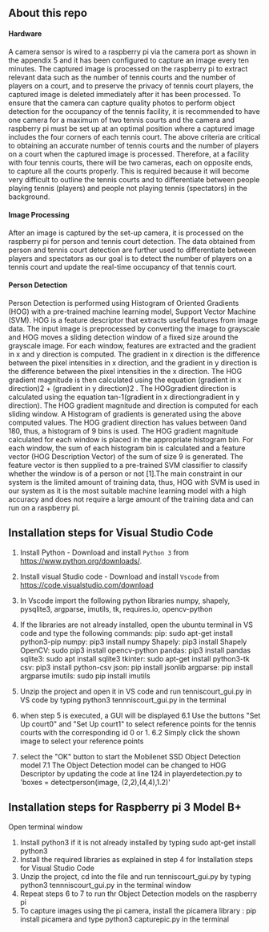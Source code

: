 ## About this repo

#### Hardware
A camera sensor is wired to a raspberry pi via the camera port as shown in the appendix 5 and it has been configured to capture an image every ten minutes. The captured image is processed on the raspberry pi to extract relevant data such as the number of tennis courts and the number of players on a court, and to preserve the privacy of tennis court players, the captured image is deleted immediately after it has been processed.
To ensure that the camera can capture quality photos to perform object detection for the occupancy of the tennis facility, it is recommended to have one camera for a maximum of two tennis courts and the camera and raspberry pi must be set up at an optimal position where a captured image includes the four corners of each tennis court. The above criteria are critical to obtaining an accurate number of tennis courts and the number of players on a court when the captured image is processed. 
Therefore, at a facility with four tennis courts, there will be two cameras, each on opposite ends, to capture all the courts properly. This is required because it will become very difficult to outline the tennis courts and to differentiate between people playing tennis (players) and people not playing tennis (spectators)  in the background.

#### Image Processing 
After an image is captured by the set-up camera, it is processed on the raspberry pi for person and tennis court detection. The data obtained from person and tennis court detection are further used to differentiate between players and spectators as our goal is to detect the number of players on a tennis court and update the real-time occupancy of that tennis court.
#### Person Detection 
Person Detection is performed using Histogram of Oriented Gradients (HOG) with a pre-trained machine learning model, Support Vector Machine (SVM). HOG is a feature descriptor that extracts useful features from image data. 
The input image is preprocessed by converting the image to grayscale and HOG moves a sliding detection window of a fixed size around the grayscale image. For each window, features are extracted and the gradient in x and y direction is computed. The gradient in x direction is the difference between the pixel intensities in x direction, and the gradient in y direction is the difference between the pixel intensities in the x direction. The HOG gradient magnitude is then calculated using the equation (gradient in x direction)2 + (gradient in y direction)2 . The HOGgradient direction is calculated using the equation tan-1(gradient in x directiongradient in y direction). The HOG gradient magnitude and direction is computed for each sliding window. 
A Histogram of gradients is generated using the above computed values. The HOG gradient direction has values between 0and 180, thus, a histogram of 9 bins is used. The HOG gradient magnitude calculated for each window is placed in the appropriate histogram bin.  For each window, the sum of each histogram bin is calculated and a feature vector (HOG Description Vector) of the sum of size 9 is generated. 
The feature vector is then supplied to a pre-trained SVM classifier to classify whether the window is of a person or not [1].The main constraint in our system is the limited amount of training data, thus, HOG with SVM is used in our system as it is the most suitable machine learning model with a high accuracy and does not require a large amount of the training data and can run on a raspberry pi.

## Installation steps for Visual Studio Code

1. Install Python - Download and install ```Python 3``` from https://www.python.org/downloads/. 
2. Install visual Studio code - Download and install ```Vscode``` from https://code.visualstudio.com/download
3. In Vscode import the following python libraries numpy, shapely, pysqlite3, argparse, imutils, tk, requires.io, opencv-python
4. If the libraries are not already installed, open the ubuntu terminal in VS code and type the following commands:
  pip: sudo apt-get install python3-pip
  numpy: pip3 install numpy
  Shapely: pip3 install Shapely
  OpenCV: sudo pip3 install opencv-python
  pandas: pip3 install pandas 
  sqlite3: sudo apt install sqlite3
  tkinter: sudo apt-get install python3-tk
  csv: pip3 install python-csv
  json: pip install jsonlib
  argparse: pip install argparse
  imutils: sudo pip install imutils
  
5. Unzip the project and open it in VS code and run tenniscourt_gui.py in VS code by typing python3 tennniscourt_gui.py in the terminal
6. when step 5 is executed, a GUI will be displayed
   6.1 Use the buttons "Set Up court0" and "Set Up court1" to select reference points for the tennis courts with the corresponding id 0 or 1.
   6.2 Simply click the shown image to select your reference points
7. select the "OK" button to start the Mobilenet SSD Object Detection model
   7.1 The Object Detection model can be changed to HOG Descriptor by updating the code at line 124 in playerdetection.py to 'boxes = detectperson(image,     (2,2),(4,4),1.2)'
   
## Installation steps for Raspberry pi 3 Model B+
Open terminal window
1. Install python3 if it is not already installed by typing sudo apt-get install python3
2. Install the required libraries as explained in step 4 for Installation steps for Visual Studio Code
3. Unzip the project, cd into the file and run tenniscourt_gui.py by typing python3 tennniscourt_gui.py in the terminal window
4. Repeat steps 6 to 7 to run thr Object Detection models on the raspberry pi
5. To capture images using the pi camera, install the picamera library : pip install picamera and type python3 capturepic.py in the terminal

